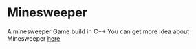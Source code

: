 # Minesweeper
A minesweeper Game build in C++.You can get more idea about Minesweeper <a href="https://en.wikipedia.org/wiki/Minesweeper_(video_game)">here</a>
